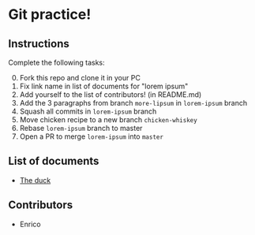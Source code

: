# Git practice!

## Instructions

Complete the following tasks:

  0. Fork this repo and clone it in your PC
  1. Fix link name in list of documents for "lorem ipsum"
  2. Add yourself to the list of contributors! (in README.md)
  3. Add the 3 paragraphs from branch `more-lipsum` in `lorem-ipsum` branch
  4. Squash all commits in `lorem-ipsum` branch
  5. Move chicken recipe to a new branch `chicken-whiskey`
  6. Rebase `lorem-ipsum` branch to master
  7. Open a PR to merge `lorem-ipsum` into `master`


## List of documents

  * [The duck](./duck.md)


## Contributors

  * Enrico
